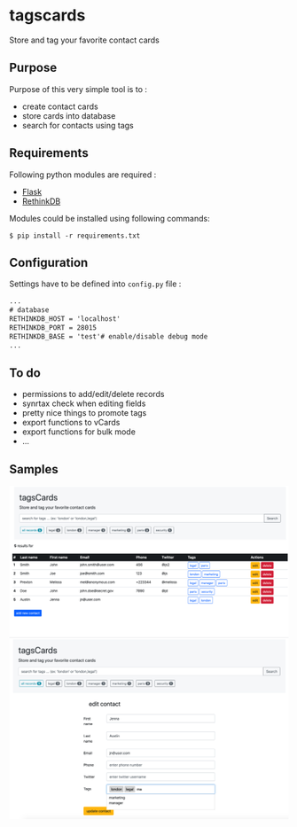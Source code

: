 # tagscards
Store and tag your favorite contact cards

## Purpose 
Purpose of this very simple tool is to :
- create contact cards 
- store cards into database
- search for contacts using tags

## Requirements
Following python modules are required :
- [Flask](https://flask.palletsprojects.com/)
- [RethinkDB](https://rethinkdb.com/)

Modules could be installed using following commands:
```
$ pip install -r requirements.txt
```
## Configuration
Settings have to be defined into `config.py` file :
```
...
# database
RETHINKDB_HOST = 'localhost'
RETHINKDB_PORT = 28015
RETHINKDB_BASE = 'test'# enable/disable debug mode
...
```
## To do
- permissions to add/edit/delete records
- synrtax check when editing fields
- pretty nice things to promote tags
- export functions to vCards
- export functions for bulk mode
- ...

## Samples 
![tagscards1](samples/tagscards1.png)
![tagscards2](samples/tagscards2.png)
